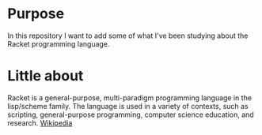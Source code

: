 # Purpose
In this repository I want to add some of what I've been studying about the Racket programming language.


# Little about
Racket is a general-purpose, multi-paradigm programming language in the lisp/scheme family. The language is used in a variety of contexts, such as scripting, general-purpose programming, computer science education, and research. 
[Wikipedia](https://en.wikipedia.org/wiki/Racket_(programming_language))
